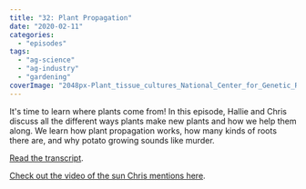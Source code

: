 ```yaml
---
title: "32: Plant Propagation"
date: "2020-02-11"
categories: 
  - "episodes"
tags: 
  - "ag-science"
  - "ag-industry"
  - "gardening"
coverImage: "2048px-Plant_tissue_cultures_National_Center_for_Genetic_Resources_Preservation_USDA.jpg"
---
```


It's time to learn where plants come from! In this episode, Hallie and Chris discuss all the different ways plants make new plants and how we help them along. We learn how plant propagation works, how many kinds of roots there are, and why potato growing sounds like murder.

[Read the transcript](https://onetogrowonpod.com/32-plant-propagation/).

[Check out the video of the sun Chris mentions here](https://www.youtube.com/watch?v=znBesUwVOok).
